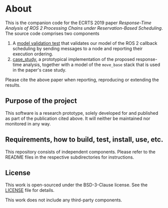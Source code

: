 # About

This is the companion code for the ECRTS 2019 paper *Response-Time Analysis of ROS 2 Processing
Chains under Reservation-Based Scheduling*. The source code comprises two components

1. A [model validation test](model_validation) that validates our model of the ROS 2 callback scheduling by sending messages to a node and reporting their execution ordering.
2. [case_study](case_study), a prototypical implementation of the proposed response-time analysis, together with a model of the `move_base` stack that is used in the paper's case study.

Please cite the above paper when reporting, reproducing or extending the results.

## Purpose of the project

This software is a research prototype, solely developed for and published as
part of the publication cited above. It will neither be
maintained nor monitored in any way.

## Requirements, how to build, test, install, use, etc.

This repository consists of independent components. Please refer to the README files in the respective subdirectories for instructions.

## License

This work is open-sourced under the BSD-3-Clause license. See the
[LICENSE](LICENSE) file for details.

This work does not include any third-party components.
